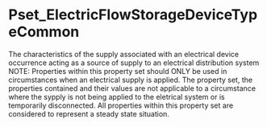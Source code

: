 # Pset_ElectricFlowStorageDeviceTypeCommon

The characteristics of the supply associated with an electrical device occurrence acting as a source of supply to an electrical distribution system <!-- end of definition -->NOTE: Properties within this property set should ONLY be used in circumstances when an electrical supply is applied. The property set, the properties contained and their values are not applicable to a circumstance where the sypply  is not being applied to the eletrical system or is temporarily disconnected. All properties within this property set are considered to represent a steady state situation.
